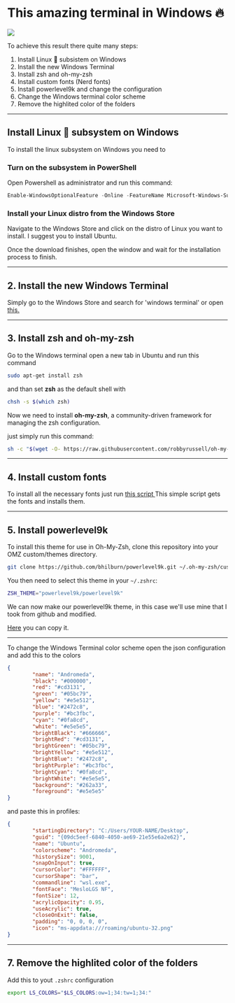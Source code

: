 # This amazing terminal in Windows 🔥

<img src="https://i.imgur.com/E7GdYni.png">

To achieve this result there quite many steps:

1. Install Linux 🐧 subsistem on Windows
2. Install the new Windows Terminal
3. Install zsh and oh-my-zsh
4. Install custom fonts (Nerd fonts)
5. Install powerlevel9k and change the configuration
6. Change the Windows terminal color scheme
7. Remove the highlited color of the folders

----

## Install Linux 🐧 subsystem on Windows

To install the linux subsystem on Windows you need to

###  **Turn on the subsystem in PowerShell**

Open Powershell as administrator and run this command:
```powershell
Enable-WindowsOptionalFeature -Online -FeatureName Microsoft-Windows-Subsystem-Linux
```

### **Install your Linux distro from the Windows Store**
Navigate to the Windows Store and click on the distro of Linux you want to install. I suggest you to install Ubuntu. 

Once the download finishes, open the window and wait for the installation process to finish.


---

## 2. Install the new Windows Terminal
Simply go to the Windows Store and search for 'windows terminal'  or open [this.](https://www.microsoft.com/store/productId/9N0DX20HK701)

--- 

## 3. Install zsh and oh-my-zsh
Go to the Windows terminal open a new tab in Ubuntu and run this command

```bash
sudo apt-get install zsh
```

and than set **zsh** as the default shell with

```bash
chsh -s $(which zsh)
```

Now we need to install **oh-my-zsh**, a community-driven framework for managing the zsh configuration.

just simply run this command:


```bash
sh -c "$(wget -O- https://raw.githubusercontent.com/robbyrussell/oh-my-zsh/master/tools/install.sh)"
```


---

## 4. Install custom fonts

To install all the necessary fonts just run [this script ]()
This simple script gets the fonts and installs them.

---
## 5. Install powerlevel9k

To install this theme for use in Oh-My-Zsh, clone this repository into your OMZ custom/themes directory.

```bash
git clone https://github.com/bhilburn/powerlevel9k.git ~/.oh-my-zsh/custom/themes/powerlevel9k
```


You then need to select this theme in your ```~/.zshrc```:

```bash
ZSH_THEME="powerlevel9k/powerlevel9k"
```
We can now make our powerlevel9k theme, in this case we'll use mine that I took from github and modified. 

[Here]() you can copy it.

---

To change the Windows Terminal color scheme open the json configuration and add this to the colors
```json
{
        "name": "Andromeda",
        "black": "#000000",
        "red": "#cd3131",
        "green": "#05bc79",
        "yellow": "#e5e512",
        "blue": "#2472c8",
        "purple": "#bc3fbc",
        "cyan": "#0fa8cd",
        "white": "#e5e5e5",
        "brightBlack": "#666666",
        "brightRed": "#cd3131",
        "brightGreen": "#05bc79",
        "brightYellow": "#e5e512",
        "brightBlue": "#2472c8",
        "brightPurple": "#bc3fbc",
        "brightCyan": "#0fa8cd",
        "brightWhite": "#e5e5e5",
        "background": "#262a33",
        "foreground": "#e5e5e5"
}
```
and paste this in profiles:

```json
{
        "startingDirectory": "C:/Users/YOUR-NAME/Desktop",
        "guid": "{09dc5eef-6840-4050-ae69-21e55e6a2e62}",
        "name": "Ubuntu",
        "colorscheme": "Andromeda",
        "historySize": 9001,
        "snapOnInput": true,
        "cursorColor": "#FFFFFF",
        "cursorShape": "bar",
        "commandline": "wsl.exe",
        "fontFace": "MesloLGS NF",
        "fontSize": 12,
        "acrylicOpacity": 0.95,
        "useAcrylic": true,
        "closeOnExit": false,
        "padding": "0, 0, 0, 0",
        "icon": "ms-appdata:///roaming/ubuntu-32.png"
}
```
---

## 7. Remove the highlited color of the folders


Add this to yout ```.zshrc``` configuration

```bash
export LS_COLORS="$LS_COLORS:ow=1;34:tw=1;34:"
```